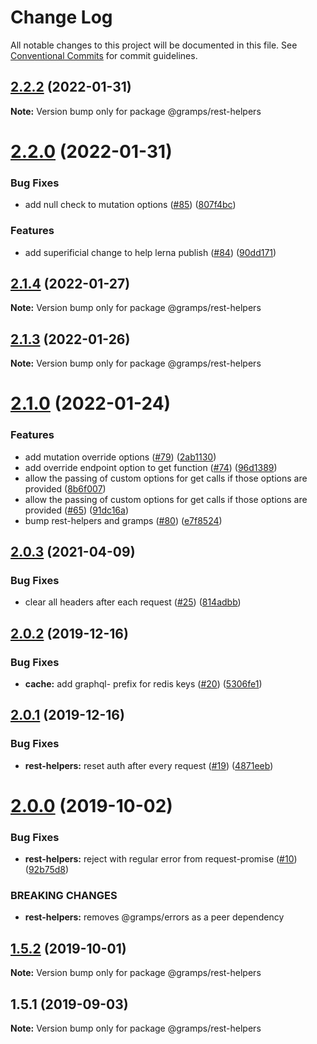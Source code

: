 # Change Log

All notable changes to this project will be documented in this file.
See [Conventional Commits](https://conventionalcommits.org) for commit guidelines.

## [2.2.2](https://github.com/gramps-graphql/rest-helpers/compare/@gramps/rest-helpers@2.2.0...@gramps/rest-helpers@2.2.2) (2022-01-31)

**Note:** Version bump only for package @gramps/rest-helpers





# [2.2.0](https://github.com/gramps-graphql/rest-helpers/compare/@gramps/rest-helpers@2.1.4...@gramps/rest-helpers@2.2.0) (2022-01-31)


### Bug Fixes

* add null check to mutation options ([#85](https://github.com/gramps-graphql/rest-helpers/issues/85)) ([807f4bc](https://github.com/gramps-graphql/rest-helpers/commit/807f4bc))


### Features

* add superificial change to help lerna publish ([#84](https://github.com/gramps-graphql/rest-helpers/issues/84)) ([90dd171](https://github.com/gramps-graphql/rest-helpers/commit/90dd171))





## [2.1.4](https://github.com/gramps-graphql/rest-helpers/compare/@gramps/rest-helpers@2.1.3...@gramps/rest-helpers@2.1.4) (2022-01-27)

**Note:** Version bump only for package @gramps/rest-helpers






## [2.1.3](https://github.com/gramps-graphql/rest-helpers/compare/@gramps/rest-helpers@2.1.0...@gramps/rest-helpers@2.1.3) (2022-01-26)

**Note:** Version bump only for package @gramps/rest-helpers





# [2.1.0](https://github.com/gramps-graphql/rest-helpers/compare/@gramps/rest-helpers@2.0.3...@gramps/rest-helpers@2.1.0) (2022-01-24)


### Features

* add mutation override options ([#79](https://github.com/gramps-graphql/rest-helpers/issues/79)) ([2ab1130](https://github.com/gramps-graphql/rest-helpers/commit/2ab1130))
* add override endpoint option to get function ([#74](https://github.com/gramps-graphql/rest-helpers/issues/74)) ([96d1389](https://github.com/gramps-graphql/rest-helpers/commit/96d1389))
* allow the passing of custom options for get calls if those options are provided ([8b6f007](https://github.com/gramps-graphql/rest-helpers/commit/8b6f007))
* allow the passing of custom options for get calls if those options are provided ([#65](https://github.com/gramps-graphql/rest-helpers/issues/65)) ([91dc16a](https://github.com/gramps-graphql/rest-helpers/commit/91dc16a))
* bump rest-helpers and gramps ([#80](https://github.com/gramps-graphql/rest-helpers/issues/80)) ([e7f8524](https://github.com/gramps-graphql/rest-helpers/commit/e7f8524))






## [2.0.3](https://github.com/gramps-graphql/rest-helpers/compare/@gramps/rest-helpers@2.0.2...@gramps/rest-helpers@2.0.3) (2021-04-09)


### Bug Fixes

* clear all headers after each request ([#25](https://github.com/gramps-graphql/rest-helpers/issues/25)) ([814adbb](https://github.com/gramps-graphql/rest-helpers/commit/814adbb))





## [2.0.2](https://github.com/gramps-graphql/rest-helpers/compare/@gramps/rest-helpers@2.0.1...@gramps/rest-helpers@2.0.2) (2019-12-16)


### Bug Fixes

* **cache:** add graphql- prefix for redis keys ([#20](https://github.com/gramps-graphql/rest-helpers/issues/20)) ([5306fe1](https://github.com/gramps-graphql/rest-helpers/commit/5306fe1))





## [2.0.1](https://github.com/gramps-graphql/rest-helpers/compare/@gramps/rest-helpers@2.0.0...@gramps/rest-helpers@2.0.1) (2019-12-16)


### Bug Fixes

* **rest-helpers:** reset auth after every request ([#19](https://github.com/gramps-graphql/rest-helpers/issues/19)) ([4871eeb](https://github.com/gramps-graphql/rest-helpers/commit/4871eeb))





# [2.0.0](https://github.com/gramps-graphql/rest-helpers/compare/@gramps/rest-helpers@1.5.2...@gramps/rest-helpers@2.0.0) (2019-10-02)


### Bug Fixes

* **rest-helpers:** reject with regular error from request-promise ([#10](https://github.com/gramps-graphql/rest-helpers/issues/10)) ([92b75d8](https://github.com/gramps-graphql/rest-helpers/commit/92b75d8))


### BREAKING CHANGES

* **rest-helpers:** removes @gramps/errors as a peer dependency





## [1.5.2](https://github.com/gramps-graphql/rest-helpers/compare/@gramps/rest-helpers@1.5.1...@gramps/rest-helpers@1.5.2) (2019-10-01)

**Note:** Version bump only for package @gramps/rest-helpers





## 1.5.1 (2019-09-03)

**Note:** Version bump only for package @gramps/rest-helpers
